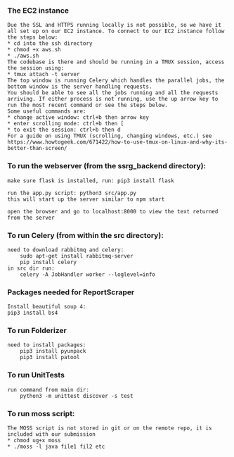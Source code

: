 ### The EC2 instance
    Due the SSL and HTTPS running locally is not possible, so we have it all set up on our EC2 instance. To connect to our EC2 instance follow the steps below:
    * cd into the ssh directory
    * chmod +x aws.sh
    * ./aws.sh
    The codebase is there and should be running in a TMUX session, access the session using:
    * tmux attach -t server
    The top window is running Celery which handles the parallel jobs, the bottom window is the server handling requests. 
    You should be able to see all the jobs running and all the requests arriving. If either process is not running, use the up arrow key to run the most recent command or see the steps below. 
    Some useful commands are:
    * change active window: ctrl+b then arrow key
    * enter scrolling mode: ctrl+b then [
    * to exit the session: ctrl+b then d
    For a guide on using TMUX (scrolling, changing windows, etc.) see https://www.howtogeek.com/671422/how-to-use-tmux-on-linux-and-why-its-better-than-screen/

### To run the webserver (from the ssrg_backend directory):

	make sure flask is installed, run: pip3 install flask

	run the app.py script: python3 src/app.py
	this will start up the server similar to npm start

	open the browser and go to localhost:8000 to view the text returned from the server


### To run Celery (from within the src directory):
    need to download rabbitmq and celery:
        sudo apt-get install rabbitmq-server
        pip install celery
	in src dir run:
		celery -A JobHandler worker --loglevel=info

### Packages needed for ReportScraper
    Install beautiful soup 4:
    pip3 install bs4
		
### To run Folderizer
    need to install packages:
        pip3 install pyunpack
        pip3 install patool

### To run UnitTests
    run command from main dir:
        python3 -m unittest discover -s test 

### To run moss script:
    The MOSS script is not stored in git or on the remote repo, it is included with our submission
    * chmod ug+x moss
    * ./moss -l java file1 fil2 etc


